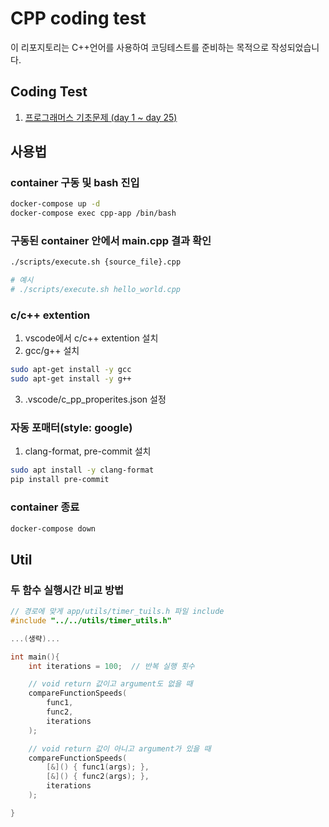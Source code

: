 # CPP coding test

이 리포지토리는 C++언어를 사용하여 코딩테스트를 준비하는 목적으로 작성되었습니다.

## Coding Test
1. [프로그래머스 기초문제 (day 1 ~ day 25)](https://github.com/limJhyeok/cpp-coding-test/tree/main/app/programmers)

## 사용법

### container 구동 및 bash 진입
```bash
docker-compose up -d
docker-compose exec cpp-app /bin/bash
```

### 구동된 container 안에서 main.cpp 결과 확인
```bash
./scripts/execute.sh {source_file}.cpp

# 예시
# ./scripts/execute.sh hello_world.cpp
```

### c/c++ extention
1. vscode에서 c/c++ extention 설치
2. gcc/g++ 설치
```bash
sudo apt-get install -y gcc
sudo apt-get install -y g++
```
3. .vscode/c_pp_properites.json 설정

### 자동 포매터(style: google)
1. clang-format, pre-commit 설치
```bash
sudo apt install -y clang-format 
pip install pre-commit
```

### container 종료
```bash
docker-compose down
```

## Util
### 두 함수 실행시간 비교 방법
```cpp
// 경로에 맞게 app/utils/timer_tuils.h 파일 include
#include "../../utils/timer_utils.h" 

...(생략)...

int main(){
    int iterations = 100;  // 반복 실행 횟수

    // void return 값이고 argument도 없을 때
    compareFunctionSpeeds(
        func1,
        func2,
        iterations
    );

    // void return 값이 아니고 argument가 있을 때
    compareFunctionSpeeds(
        [&]() { func1(args); }, 
        [&]() { func2(args); },
        iterations
    );

}

```

